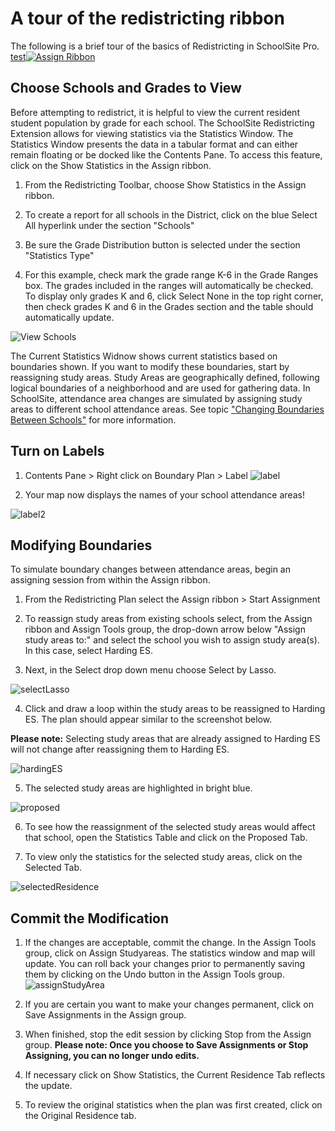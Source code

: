 # A tour of the redistricting ribbon
The following is a brief tour of the basics of Redistricting in SchoolSite Pro. 
[test![Assign Ribbon](..\images\Assign.png)](https://ssphelp.mgt.us/images/Assign.png)

## Choose Schools and Grades to View
Before attempting to redistrict, it is helpful to view the current resident student population by grade for each school. The SchoolSite Redistricting Extension allows for viewing statistics via the Statistics Window.  The Statistics Window presents the data in a tabular format and can either remain floating or be docked like the Contents Pane. To access this feature, click on the Show Statistics in the Assign ribbon.

1. From the Redistricting Toolbar, choose Show Statistics in the Assign ribbon. 

2. To create a report for all schools in the District, click on the blue Select All hyperlink under the section "Schools"

3. Be sure the Grade Distribution button is selected under the section "Statistics Type"

4. For this example, check mark the grade range K-6 in the Grade Ranges box. The grades included in the ranges will automatically be checked. To display only grades K and 6, click Select None in the top right corner, then check grades K and 6 in the Grades section and the table should automatically update.

![View Schools](viewSchools.png)

The Current Statistics Widnow shows current statistics based on boundaries shown.  If you want to modify these boundaries, start by reassigning study areas.  Study Areas are geographically defined, following logical boundaries of a neighborhood and are used for gathering data. In SchoolSite, attendance area changes are simulated by assigning study areas to different school attendance areas. See topic ["Changing Boundaries Between Schools"](redistricting/modifyPlans/changeBoundaries.md) for more information.

## Turn on Labels
1. Contents Pane > Right click on Boundary Plan > Label 
![label](label.png)

2. Your map now displays the names of your school attendance areas!

![label2](label2.png)

## Modifying Boundaries
To simulate boundary changes between attendance areas, begin an assigning session from within the Assign ribbon.

1. From the Redistricting Plan select the Assign ribbon > Start Assignment 

2.  To reassign study areas from existing schools select, from the Assign ribbon and Assign Tools group, the drop-down arrow below "Assign study areas to:" and select the school you wish to assign study area(s). In this case, select Harding ES.

3. Next, in the Select drop down menu choose Select by Lasso.
 
![selectLasso](selectLasso.png)
 
4. Click and draw a loop within the study areas to be reassigned to Harding ES. The plan should appear similar to the screenshot below. 

**Please note:** Selecting study areas that are already assigned to Harding ES will not change after reassigning them to Harding ES. 

![hardingES](hardingES.png)

5. The selected study areas are highlighted in bright blue.  

![proposed](proposed.png)

6. To see how the reassignment of the selected study areas would affect that school, open the Statistics Table and click on the Proposed Tab.  

7. To view only the statistics for the selected study areas, click on the Selected Tab.

![selectedResidence](selectedResidence.png)

## Commit the Modification
1. If the changes are acceptable, commit the change. In the Assign Tools group, click on Assign Studyareas. The statistics window and map will update.  You can roll back your changes prior to permanently saving them by clicking on the Undo button in the Assign Tools group.
![assignStudyArea](assignStudyArea.png)

2. If you are certain you want to make your changes permanent, click on Save Assignments in the Assign group.

3. When finished, stop the edit session by clicking Stop from the Assign group. **Please note: Once you choose to Save Assignments or Stop Assigning, you can no longer undo edits.** 

4. If necessary click on Show Statistics, the Current Residence Tab reflects the update.

5. To review the original statistics when the plan was first created, click on the Original Residence tab.
